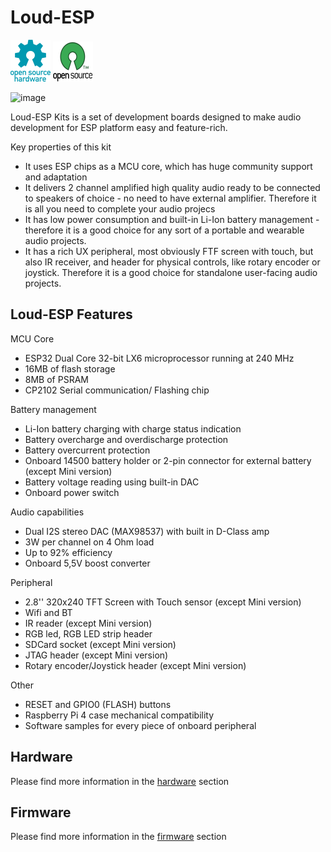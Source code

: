 # Loud-ESP

![Open Source Hardware](/doc/images/open-source-hardware-logo.png)
![Open Source Software](/doc/images/open-source-software-logo.png)


![image](https://user-images.githubusercontent.com/5459747/158466253-0855f9ef-9246-4e30-b53f-b1fed834d44e.png)

Loud-ESP Kits is a set of development boards designed to make audio development for ESP platform easy and feature-rich.

Key properties of this kit
- It uses ESP chips as a MCU core, which has huge community support and adaptation
- It delivers 2 channel amplified high quality audio ready to be connected to speakers of choice - no need to have external amplifier. Therefore it is all you need to complete your audio projecs
- It has low power consumption and built-in Li-Ion battery management - therefore it is a good choice for any sort of a portable and wearable audio projects.
- It has a rich UX peripheral, most obviously FTF screen with touch, but also IR receiver, and header for physical controls, like rotary encoder or joystick. Therefore it is a good choice for standalone user-facing audio projects.

## Loud-ESP Features

MCU Core
  - ESP32 Dual Core 32-bit LX6 microprocessor running at 240 MHz
  - 16MB of flash storage
  - 8MB of PSRAM
  - CP2102 Serial communication/ Flashing chip

Battery management
  - Li-Ion battery charging with charge status indication
  - Battery overcharge and overdischarge protection
  - Battery overcurrent protection
  - Onboard 14500 battery holder or 2-pin connector for external battery (except Mini version)
  - Battery voltage reading using built-in DAC
  - Onboard power switch

Audio capabilities
  - Dual I2S stereo DAC (MAX98537) with built in D-Class amp
  - 3W per channel on 4 Ohm load
  - Up to 92% efficiency
  - Onboard 5,5V boost converter
  
Peripheral
  - 2.8'' 320x240 TFT Screen with Touch sensor (except Mini version)
  - Wifi and BT
  - IR reader (except Mini version)
  - RGB led, RGB LED strip header
  - SDCard socket (except Mini version)
  - JTAG header (except Mini version)
  - Rotary encoder/Joystick header (except Mini version)

Other
  - RESET and GPIO0 (FLASH) buttons
  - Raspberry Pi 4 case mechanical compatibility
  - Software samples for every piece of onboard peripheral

## Hardware

Please find more information in the [hardware](/hardware) section

## Firmware

Please find more information in the [firmware](/firmware) section
